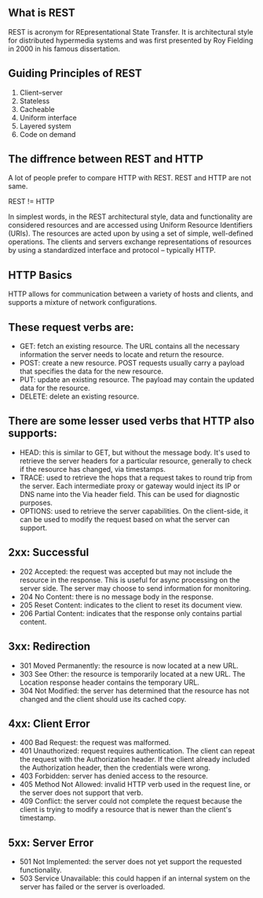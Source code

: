 ## What is REST
REST is acronym for REpresentational State Transfer. It is architectural style for distributed hypermedia systems and was first presented by Roy Fielding in 2000 in his famous dissertation.


## Guiding Principles of REST
1. Client–server 
2. Stateless
3. Cacheable
4. Uniform interface
5. Layered system
6. Code on demand 


## The diffrence between REST and HTTP 
A lot of people prefer to compare HTTP with REST. REST and HTTP are not same.

REST != HTTP

In simplest words, in the REST architectural style, data and functionality are considered resources and are accessed using Uniform Resource Identifiers (URIs). The resources are acted upon by using a set of simple, well-defined operations. The clients and servers exchange representations of resources by using a standardized interface and protocol – typically HTTP.

## HTTP Basics
HTTP allows for communication between a variety of hosts and clients, and supports a mixture of network configurations.

## These request verbs are:

* GET: fetch an existing resource. The URL contains all the necessary information the server needs to locate and return the resource.
* POST: create a new resource. POST requests usually carry a payload that specifies the data for the new resource.
* PUT: update an existing resource. The payload may contain the updated data for the resource.
* DELETE: delete an existing resource.

## There are some lesser used verbs that HTTP also supports:

* HEAD: this is similar to GET, but without the message body. It's used to retrieve the server headers for a particular resource, generally to check if the resource has changed, via timestamps.
* TRACE: used to retrieve the hops that a request takes to round trip from the server. Each intermediate proxy or gateway would inject its IP or DNS name into the Via header field. This can be used for diagnostic purposes.
* OPTIONS: used to retrieve the server capabilities. On the client-side, it can be used to modify the request based on what the server can support.

## 2xx: Successful

* 202 Accepted: the request was accepted but may not include the resource in the response. This is useful for async processing on the server side. The server may choose to send information for monitoring.
* 204 No Content: there is no message body in the response.
* 205 Reset Content: indicates to the client to reset its document view.
* 206 Partial Content: indicates that the response only contains partial content.

## 3xx: Redirection

* 301 Moved Permanently: the resource is now located at a new URL.
* 303 See Other: the resource is temporarily located at a new URL. The Location response header contains the temporary URL.
* 304 Not Modified: the server has determined that the resource has not changed and the client should use its cached copy.

## 4xx: Client Error

* 400 Bad Request: the request was malformed.
* 401 Unauthorized: request requires authentication. The client can repeat the request with the Authorization header. If the client already included the Authorization header, then the credentials were wrong.
* 403 Forbidden: server has denied access to the resource.
* 405 Method Not Allowed: invalid HTTP verb used in the request line, or the server does not support that verb.
* 409 Conflict: the server could not complete the request because the client is trying to modify a resource that is newer than the client's timestamp.

## 5xx: Server Error

* 501 Not Implemented: the server does not yet support the requested functionality.
* 503 Service Unavailable: this could happen if an internal system on the server has failed or the server is overloaded. 